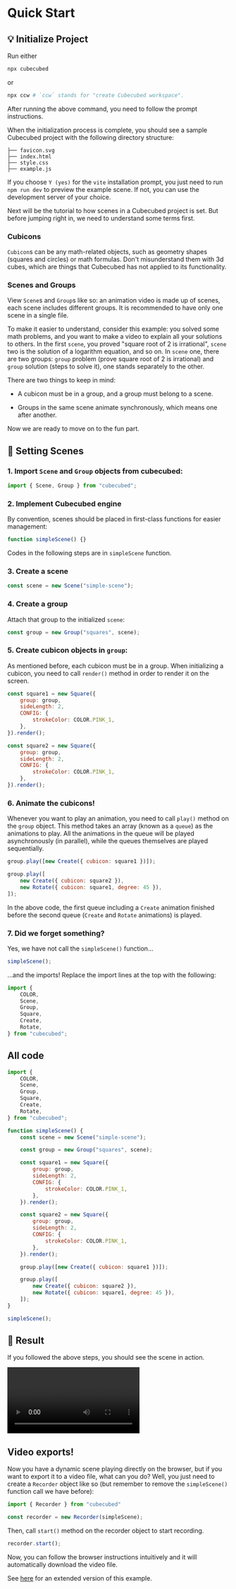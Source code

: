 <!-- # Cubecubed - A Math Visualization Engine -->

# Quick Start

## 💡 Initialize Project

Run either

```sh
npx cubecubed
```

or

```sh
npx ccw # `ccw` stands for "create Cubecubed workspace".
```

After running the above command, you need to follow the prompt instructions.

When the initialization process is complete, you should see a sample Cubecubed project with the following directory structure:

```
├── favicon.svg
├── index.html
├── style.css
├── example.js
```

If you choose `Y (yes)` for the `vite` installation prompt, you just need to run `npm run dev` to preview the example scene. If not, you can use the development server of your choice.

Next will be the tutorial to how scenes in a Cubecubed project is set. But before jumping right in, we need to understand some terms first.

### Cubicons

`Cubicon`s can be any math-related objects, such as geometry shapes (squares and circles) or math formulas. Don't misunderstand them with 3d cubes, which are things that Cubecubed has not applied to its functionality.

### Scenes and Groups

View `Scene`s and `Group`s like so: an animation video is made up of scenes, each scene includes different groups. It is recommended to have only one scene in a single file.

To make it easier to understand, consider this example: you solved some math problems, and you want to make a video to explain all your solutions to others. In the first `scene`, you proved "square root of 2 is irrational", `scene` two is the solution of a logarithm equation, and so on.
In `scene` one, there are two groups: `group` problem (prove square root of 2 is irrational) and `group` solution (steps to solve it), one stands separately to the other.

There are two things to keep in mind:

-   A cubicon must be in a group, and a group must belong to a scene.

-   Groups in the same scene animate synchronously, which means one after another.

Now we are ready to move on to the fun part.

## 🚀 Setting Scenes

### 1. Import `Scene` and `Group` objects from cubecubed:

```js
import { Scene, Group } from "cubecubed";
```

### 2. Implement Cubecubed engine

By convention, scenes should be placed in first-class functions for easier management:

```js
function simpleScene() {}
```

Codes in the following steps are in `simpleScene` function.

### 3. Create a scene

```js
const scene = new Scene("simple-scene");
```

### 4. Create a group

Attach that group to the initialized `scene`:

```js
const group = new Group("squares", scene);
```

### 5. Create cubicon objects in `group`:

As mentioned before, each cubicon must be in a group. When initializing a cubicon, you need to call `render()` method in order to render it on the screen.

```js
const square1 = new Square({
    group: group,
    sideLength: 2,
    CONFIG: {
        strokeColor: COLOR.PINK_1,
    },
}).render();

const square2 = new Square({
    group: group,
    sideLength: 2,
    CONFIG: {
        strokeColor: COLOR.PINK_1,
    },
}).render();
```

### 6. Animate the cubicons!

Whenever you want to play an animation, you need to call `play()` method on the `group` object. This method takes an array (known as a `queue`) as the animations to play. All the animations in the queue will be played asynchronously (in parallel), while the queues themselves are played sequentially.

```js
group.play([new Create({ cubicon: square1 })]);

group.play([
    new Create({ cubicon: square2 }),
    new Rotate({ cubicon: square1, degree: 45 }),
]);
```

In the above code, the first queue including a `Create` animation finished before the second queue (`Create` and `Rotate` animations) is played.

### 7. Did we forget something?

Yes, we have not call the `simpleScene()` function...

```js
simpleScene();
```

...and the imports! Replace the import lines at the top with the following:

```js
import {
    COLOR,
    Scene,
    Group,
    Square,
    Create,
    Rotate,
} from "cubecubed";
```

## All code

```js
import {
    COLOR,
    Scene,
    Group,
    Square,
    Create,
    Rotate,
} from "cubecubed";

function simpleScene() {
    const scene = new Scene("simple-scene");

    const group = new Group("squares", scene);

    const square1 = new Square({
        group: group,
        sideLength: 2,
        CONFIG: {
            strokeColor: COLOR.PINK_1,
        },
    }).render();

    const square2 = new Square({
        group: group,
        sideLength: 2,
        CONFIG: {
            strokeColor: COLOR.PINK_1,
        },
    }).render();

    group.play([new Create({ cubicon: square1 })]);

    group.play([
        new Create({ cubicon: square2 }),
        new Rotate({ cubicon: square1, degree: 45 }),
    ]);
}

simpleScene();
```

## 🍿 Result

If you followed the above steps, you should see the scene in action.

![](./assets/videos/simpleScene.mp4 ":include :type=video controls width=100% autoplay loop")

## Video exports!

Now you have a dynamic scene playing directly on the browser, but if you want to export it to a video file, what can you do? Well, you just need to create a `Recorder` object like so (but remember to remove the `simpleScene()` function call we have before):

```js
import { Recorder } from "cubecubed"

const recorder = new Recorder(simpleScene);
```

Then, call `start()` method on the recorder object to start recording.

```js
recorder.start();
```

Now, you can follow the browser instructions intuitively and it will automatically download the video file.

See [here](https://github.com/imaphatduc/cubecubed/blob/master/init/example.js) for an extended version of this example.
